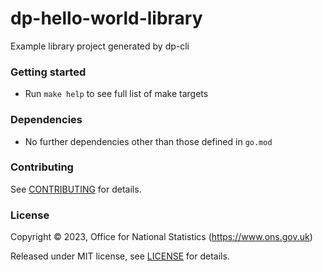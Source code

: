 # dp-hello-world-library
Example library project generated by dp-cli

### Getting started

* Run `make help` to see full list of make targets

### Dependencies

* No further dependencies other than those defined in `go.mod`

### Contributing

See [CONTRIBUTING](CONTRIBUTING.md) for details.

### License

Copyright © 2023, Office for National Statistics (https://www.ons.gov.uk)

Released under MIT license, see [LICENSE](LICENSE.md) for details.

